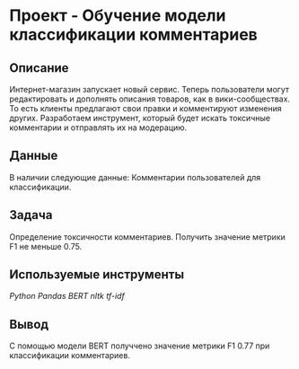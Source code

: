 # Проект - Обучение модели классификации комментариев

## Описание

Интернет-магазин запускает новый сервис. Теперь пользователи могут редактировать и дополнять описания товаров, как в вики-сообществах. То есть клиенты предлагают свои правки и комментируют изменения других. Разработаем инструмент, который будет искать токсичные комментарии и отправлять их на модерацию.


## Данные

В наличии следующие данные:
Комментарии пользователей для классификации.


## Задача

Определение токсичности комментариев. Получить значение метрики F1 не меньше 0.75.

## Используемые инструменты
*Python Pandas BERT nltk tf-idf*

## Вывод
С помощью модели BERT получчено значение метрики F1 0.77 при классификации комментариев.
